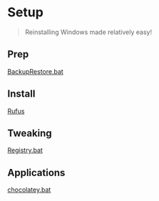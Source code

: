 # Setup
> Reinstalling Windows made relatively easy!

## Prep
[BackupRestore.bat](Data/BackupRestore.bat)

## Install
[Rufus](https://rufus.ie/)

## Tweaking
[Registry.bat](Registry/Registry.bat)

## Applications
[chocolatey.bat](chocolatey.bat)
